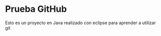 Prueba GitHub
=============

Esto es un proyecto en Java realizado con eclipse
para aprender a utilizar git


